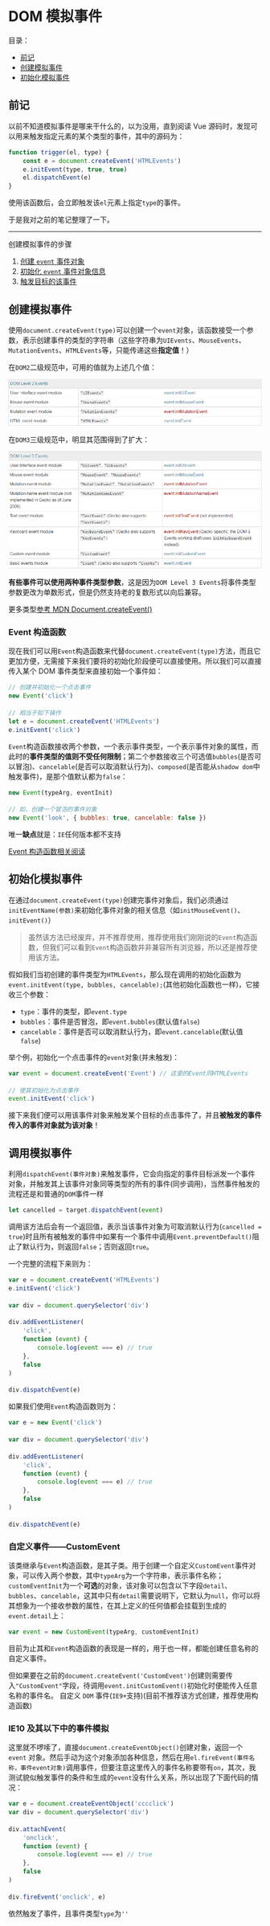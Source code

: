 # DOM 模拟事件

目录：

-   [前记](#%e5%89%8d%e8%ae%b0)
-   [创建模拟事件](#%e5%88%9b%e5%bb%ba%e6%a8%a1%e6%8b%9f%e4%ba%8b%e4%bb%b6)
-   [初始化模拟事件](#%e5%88%9d%e5%a7%8b%e5%8c%96%e6%a8%a1%e6%8b%9f%e4%ba%8b%e4%bb%b6)

## 前记

以前不知道模拟事件是哪来干什么的，以为没用，直到阅读 Vue 源码时，发现可以用来触发指定元素的某个类型的事件，其中的源码为：

```js
function trigger(el, type) {
    const e = document.createEvent('HTMLEvents')
    e.initEvent(type, true, true)
    el.dispatchEvent(e)
}
```

使用该函数后，会立即触发该`el`元素上指定`type`的事件。

于是我对之前的笔记整理了一下。

---

创建模拟事件的步骤

1. [创建 `event` 事件对象](#%e5%88%9b%e5%bb%ba%e6%a8%a1%e6%8b%9f%e4%ba%8b%e4%bb%b6)
2. [初始化 `event` 事件对象信息](#%e5%88%9d%e5%a7%8b%e5%8c%96%e6%a8%a1%e6%8b%9f%e4%ba%8b%e4%bb%b6)
3. [触发目标的该事件](#%e8%b0%83%e7%94%a8%e6%a8%a1%e6%8b%9f%e4%ba%8b%e4%bb%b6)

## 创建模拟事件

使用`document.createEvent(type)`可以创建一个`event`对象，该函数接受一个参数，表示创建事件的类型的字符串（这些字符串为`UIEvents`、`MouseEvents`、`MutationEvents`、`HTMLEvents`等，只能传递这些**指定值**！）

在`DOM2`二级规范中，可用的值就为上述几个值：

![DOM2可选的模拟事件类型](./imgs/DOM2可选的自定义事件类型.png)

在`DOM3`三级规范中，明显其范围得到了扩大：

![DOM3可选的模拟事件类型](./imgs/DOM3可选的自定义事件类型.png)

**有些事件可以使用两种事件类型参数**，这是因为`DOM Level 3 Events`将事件类型参数更改为单数形式，但是仍然支持老的复数形式以向后兼容。

更多类型[参考 MDN Document.createEvent()](https://developer.mozilla.org/zh-CN/docs/Web/API/Document/createEvent)

### Event 构造函数

现在我们可以用`Event`构造函数来代替`document.createEvent(type)`方法，而且它更加方便，无需接下来我们要将的初始化阶段便可以直接使用。所以我们可以直接传入某个 DOM 事件类型来直接初始一个事件如：

```js
// 创建并初始化一个点击事件
new Event('click')

// 相当于如下操作
let e = document.createEvent('HTMLEvents')
e.initEvent('click')
```

`Event`构造函数接收两个参数，一个表示事件类型，一个表示事件对象的属性，而此时的**事件类型的值则不受任何限制**；第二个参数接收三个可选值`bubbles`(是否可以冒泡)、`cancelable`(是否可以取消默认行为)、`composed`(是否能从`shadow dom`中触发事件)，是那个值默认都为`false`：

```js
new Event(typeArg, eventInit)

// 如，创建一个冒泡的事件对象
new Event('look', { bubbles: true, cancelable: false })
```

唯一**缺点**就是：`IE`任何版本都不支持

[Event 构造函数相关阅读](https://developer.mozilla.org/zh-CN/docs/Web/API/Event/Event)

## 初始化模拟事件

在通过`document.createEvent(type)`创建完事件对象后，我们必须通过`initEventName(参数)`来初始化事件对象的相关信息（如`initMouseEvent()`、`initEvent()`）

> 虽然该方法已经废弃，并不推荐使用，推荐使用我们刚刚说的`Event`构造函数，但我们可以看到`Event`构造函数并非兼容所有浏览器，所以还是推荐使用该方法。

假如我们当初创建的事件类型为`HTMLEvents`，那么现在调用的初始化函数为`event.initEvent(type, bubbles, cancelable);`(其他初始化函数也一样)，它接收三个参数：

-   `type`：事件的类型，即`event.type`
-   `bubbles`：事件是否冒泡，即`event.bubbles`(默认值`false`)
-   `cancelable`：事件是否可以取消默认行为，即`event.cancelable`(默认值`false`)

举个例，初始化一个点击事件的`event`对象(并未触发)：

```js
var event = document.createEvent('Event') // 这里的Event同HTMLEvents

// 使其初始化为点击事件
event.initEvent('click')
```

接下来我们便可以用该事件对象来触发某个目标的点击事件了，并且**被触发的事件传入的事件对象就为该对象**！

## 调用模拟事件

利用`dispatchEvent(事件对象)`来触发事件，它会向指定的事件目标派发一个事件对象，并触发其上该事件对象同等类型的所有的事件(同步调用)，当然事件触发的流程还是和普通的`DOM`事件一样

```js
let cancelled = target.dispatchEvent(event)
```

调用该方法后会有一个返回值，表示当该事件对象为可取消默认行为(`cancelled = true`)时且所有被触发的事件中如果有一个事件中调用`Event.preventDefault()`阻止了默认行为，则返回`false`；否则返回`true`。

一个完整的流程下来则为：

```js
var e = document.createEvent('HTMLEvents')
e.initEvent('click')

var div = document.querySelector('div')

div.addEventListener(
    'click',
    function (event) {
        console.log(event === e) // true
    },
    false
)

div.dispatchEvent(e)
```

如果我们使用`Event`构造函数则为：

```js
var e = new Event('click')

var div = document.querySelector('div')

div.addEventListener(
    'click',
    function (event) {
        console.log(event === e) // true
    },
    false
)

div.dispatchEvent(e)
```

### 自定义事件——CustomEvent

该类继承与`Event`构造函数，是其子类。用于创建一个自定义`CustomEvent`事件对象，可以传入两个参数，其中`typeArg`为一个字符串，表示事件名称；`customEventInit`为一个**可选**的对象，该对象可以包含以下字段`detail`、`bubbles`、`cancelable`，这其中只有`detail`需要说明下，它默认为`null`，你可以将其想象为一个接收参数的属性，在其上定义的任何值都会挂载到生成的`event.detail`上：

```js
var event = new CustomEvent(typeArg, customEventInit)
```

目前为止其和`Event`构造函数的表现是一样的，用于也一样，都能创建任意名称的自定义事件。

但如果要在之前的`document.createEvent('CustomEvent')`创建则需要传入`"CustomEvent"`字段，待调用`event.initCustomEvent()`初始化时便能传入任意名称的事件名。
自定义 `DOM` 事件(`IE9+`支持)(目前不推荐该方式创建，推荐使用构造函数)

### IE10 及其以下中的事件模拟

这里就不啰嗦了，直接`document.createEventObject()`创建对象，返回一个 `event` 对象。然后手动为这个对象添加各种信息，然后在用`el.fireEvent(事件名称，事件event对象)`调用事件，但要注意这里传入的事件名称要带有`on`，其次，我测试貌似触发事件的条件和生成的`event`没有什么关系，所以出现了下面代码的情况：

```js
var e = document.createEventObject('cccclick')
var div = document.querySelector('div')

div.attachEvent(
    'onclick',
    function (event) {
        console.log(event === e) // true
    },
    false
)

div.fireEvent('onclick', e)
```

依然触发了事件，且事件类型`type`为`''`
